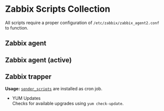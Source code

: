 # Zabbix Scripts Collection

All scripts require a proper configuration of `/etc/zabbix/zabbix_agent2.conf` to function.

## Zabbix agent


## Zabbix agent (active)


## Zabbix trapper

**Usage:** [`sender_scripts`](./sender_scripts) are installed as cron job.

- YUM Updates\
  Checks for available upgrades using `yum check-update`.
